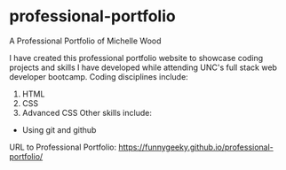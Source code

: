# professional-portfolio
A Professional Portfolio of Michelle Wood

I have created this professional portfolio website to showcase coding projects and skills I have developed while attending UNC's full stack web developer bootcamp.
Coding disciplines include:
1. HTML
2. CSS
3. Advanced CSS
Other skills include:
* Using git and github

URL to Professional Portfolio:
https://funnygeeky.github.io/professional-portfolio/

